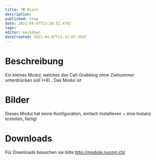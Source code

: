 ```yaml
---
title: *8 Block
description: 
published: true
date: 2021-04-07T13:28:52.470Z
tags: 
editor: markdown
dateCreated: 2021-04-07T11:32:07.369Z
---
```


# Beschreibung
Ein kleines Modul, welches das Call-Grabbing ohne Zielnummer unterdrücken soll (*8) .
Das Modul ist 

# Bilder
Dieses Modul hat keine Konfiguration, einfach Installieren + eine Instanz erstellen, fertig!

# Downloads
Für Downloads besuchen sie bitte http://module.nucom.ch/

